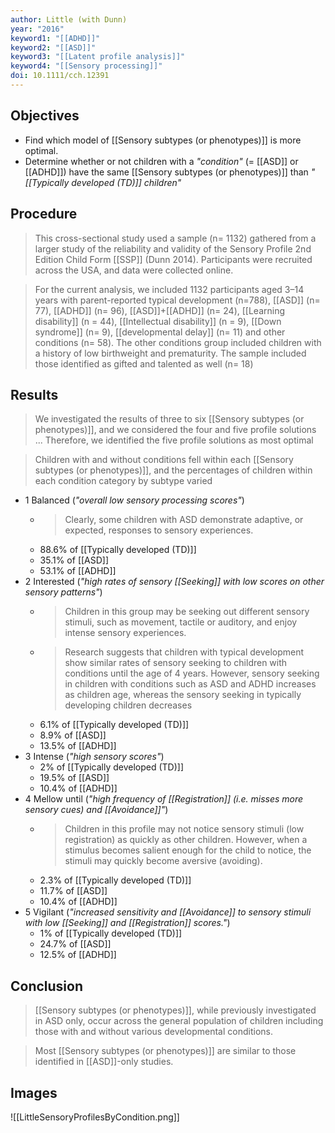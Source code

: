 ```yaml
---
author: Little (with Dunn)
year: "2016"
keyword1: "[[ADHD]]"
keyword2: "[[ASD]]"
keyword3: "[[Latent profile analysis]]"
keyword4: "[[Sensory processing]]"
doi: 10.1111/cch.12391
---
```

## Objectives

- Find which model of [[Sensory subtypes (or phenotypes)]] is more optimal.
- Determine whether or not children with a *"condition"* (= [[ASD]] or [[ADHD]]) have the same [[Sensory subtypes (or phenotypes)]] than *"[[Typically developed (TD)]] children"*

## Procedure

>This cross-sectional study used a sample (n= 1132) gathered from a larger study of the reliability and validity of the Sensory Profile 2nd Edition Child Form [[SSP]] (Dunn 2014). Participants were recruited across the USA, and data were collected online.

>For the current analysis, we included 1132 participants aged 3–14 years with parent-reported typical development (n=788), [[ASD]] (n= 77), [[ADHD]] (n= 96), [[ASD]]+[[ADHD]] (n= 24), [[Learning disability]] (n = 44), [[Intellectual disability]] (n = 9), [[Down syndrome]] (n= 9), [[developmental delay]] (n= 11) and other conditions (n= 58). The other conditions group included children with a history of low birthweight and prematurity. The sample included those identified as gifted and talented as well (n= 18)
## Results

>We investigated the results of three to six [[Sensory subtypes (or phenotypes)]], and we considered the four and five profile solutions ... Therefore, we identified the five profile solutions as most optimal 

>Children with and without conditions fell within each [[Sensory subtypes (or phenotypes)]], and the percentages of children within each condition category by subtype varied 

- 1 Balanced (*"overall low sensory processing scores"*) 
	- > Clearly, some children with ASD demonstrate adaptive, or expected, responses to sensory experiences. 
	- 88.6% of [[Typically developed (TD)]]
	- 35.1% of [[ASD]]
	- 53.1% of [[ADHD]]
- 2 Interested (*"high rates of sensory [[Seeking]] with low scores on other sensory patterns"*)
	- > Children in this group may be seeking out different sensory stimuli, such as movement, tactile or auditory, and enjoy intense sensory experiences. 
	- > Research suggests that children with typical development show similar rates of sensory seeking to children with conditions until the age of 4 years. However, sensory seeking in children with conditions such as ASD and ADHD increases as children age, whereas the sensory seeking in typically developing children decreases 
	- 6.1% of [[Typically developed (TD)]]
	- 8.9% of [[ASD]]
	- 13.5% of [[ADHD]]
- 3 Intense (*"high sensory scores"*)
	- 2% of [[Typically developed (TD)]]
	- 19.5% of [[ASD]]
	- 10.4% of [[ADHD]]
- 4 Mellow until (*"high frequency of [[Registration]] (i.e. misses more sensory cues) and [[Avoidance]]"*)
	- > Children in this profile may not notice sensory stimuli (low registration) as quickly as other children. However, when a stimulus becomes salient enough for the child to notice, the stimuli may quickly become aversive (avoiding).
	- 2.3% of [[Typically developed (TD)]]
	- 11.7% of [[ASD]]
	- 10.4% of [[ADHD]]
- 5 Vigilant (*"increased sensitivity and [[Avoidance]] to sensory stimuli with low [[Seeking]] and [[Registration]] scores."*)
	- 1% of [[Typically developed (TD)]]
	- 24.7% of [[ASD]]
	- 12.5% of [[ADHD]]
## Conclusion

> [[Sensory subtypes (or phenotypes)]], while previously investigated in ASD only, occur across the general population of children including those with and without various developmental conditions. 

>Most [[Sensory subtypes (or phenotypes)]] are similar to those identified in [[ASD]]-only studies.

## Images

![[LittleSensoryProfilesByCondition.png]]
